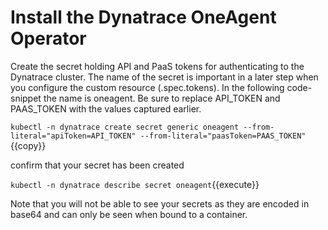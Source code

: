 # Install the Dynatrace OneAgent Operator

Create the secret holding API and PaaS tokens for authenticating to the Dynatrace cluster. The name of the secret is important in a later step when you configure the custom resource (.spec.tokens). In the following code-snippet the name is oneagent. Be sure to replace API_TOKEN and PAAS_TOKEN with the values captured earlier.

`kubectl -n dynatrace create secret generic oneagent --from-literal="apiToken=API_TOKEN" --from-literal="paasToken=PAAS_TOKEN"`{{copy}}

confirm that your secret has been created

`kubectl -n dynatrace describe secret oneagent`{{execute}}

Note that you will not be able to see your secrets as they are encoded in base64 and can only be seen when bound to a container.



